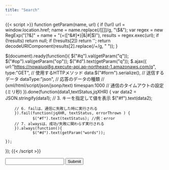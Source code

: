 ```yaml
---
title: "Search"
---
```

<script src="https://ajax.googleapis.com/ajax/libs/jquery/3.3.1/jquery.min.js"></script>
{{< script >}}
function getParam(name, url) {
    if (!url) url = window.location.href;
    name = name.replace(/[\[\]]/g, "\\$&");
    var regex = new RegExp("[?&]" + name + "(=([^&#]*)|&|#|$)"),
        results = regex.exec(url);
    if (!results) return null;
    if (!results[2]) return '';
    return decodeURIComponent(results[2].replace(/\+/g, " "));
}

$(document).ready(function(){
    $("#q").val(getParam("q"));
    $("#op").val(getParam("op"));
	$("#d").text(getParam("q"));
	$.ajax({	
        url:"https://nowaiuqi8g.execute-api.ap-northeast-1.amazonaws.com/q",
		type:"GET",		// 使用するHTTPメソッド
		data:$("#form").serialize(), // 送信するデータ
		dataType:"json", // 応答のデータの種類 
						// (xml/html/script/json/jsonp/text)
		timespan:1000 		// 通信のタイムアウトの設定(ミリ秒)
		}).done(function(data1,textStatus,jqXHR) {
				var data2 = JSON.stringify(data1);
				// 3. キーを指定して値を表示 
				$("#f").text(data2);

		// 6. failは、通信に失敗した時に実行される
		}).fail(function(jqXHR, textStatus, errorThrown ) {
				$("#f").text(textStatus); //例：error
		// 7. alwaysは、成功/失敗に関わらず実行される
		}).always(function(){
				$("#d").text(getParam("words"));
				
	});
});
{{< /script >}}

<form id="form" action="" method="get">
<input type="text" id="q" name="q">
<input type="hidden" id="op" name="op">
<input type="submit">
</form>
<div id="f"></div>
<div id="d"></div>
